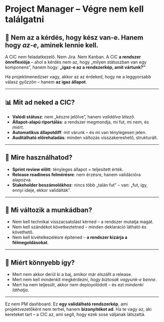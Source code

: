# Project Manager – Végre nem kell találgatni

## 📅 Nem az a kérdés, hogy kész van-e. Hanem hogy *az-e*, aminek lennie kell.

A CIC nem feladatkezelő. Nem Jira. Nem Kanban. A CIC **a rendszer önreflexiója** – ahol a kérdés nem az, hogy „milyen státuszban van egy komponens”, hanem hogy: **„igaz-e az a rendszerkép, amit vártunk?”**

Ha projektmenedzser vagy, akkor az az érdeked, hogy ne a leggyorsabb válasz győzzön – hanem **az igaz állapot**.

---

## 📊 Mit ad neked a CIC?

* **Valódi státusz**: nem „készre jelölve”, hanem *validálva létező*.
* **Állapot-alapú riportálás**: a rendszer megmondja, mi fut, mi nem, és *miért*.
* **Automatikus állapotdiff**: mit várunk – és mi van ténylegesen jelen.
* **Auditálható előrehaladás**: minden változás visszakereshető, strukturált.

---

## 📌 Mire használhatod?

* **Sprint review előtt**: tényleges állapot = teljesített érték.
* **Release readiness felmérésre**: nem érzésre, hanem validációra alapozva.
* **Stakeholder beszámolókhoz**: nincs több „talán fut” – van: „fut, így, ennyi ideje, ekkor validálták”.

---

## 🧠 Mi változik a munkádban?

* Nem kell technikai visszacsatolást kérned – a rendszer mutatja magát.
* Nem kell szándékot következtetned – minden deklaráció látható és követhető.
* Nem kell kivételkezelésre építened – **a rendszer kizárja a félmegoldásokat**.

---

## 🎯 Miért könnyebb így?

* Mert nem akkor derül ki a baj, amikor már elszállt a release.
* Mert nem kell mindenkit megkérdezni, *hogy biztosak vagyunk-e benne*.
* Mert ha nem teljesült, akkor nem deployolódott – és ezt *mindenki láthatja*.

---

Ez nem PM dashboard.
Ez **egy validálható rendszerkép**, ami projektvezetőként nem terhel, hanem **bizonyítékot ad**.
Ha te vagy az, aki kereteket tart – a CIC az, ami segít, hogy ezek sose váljanak látszattá.
